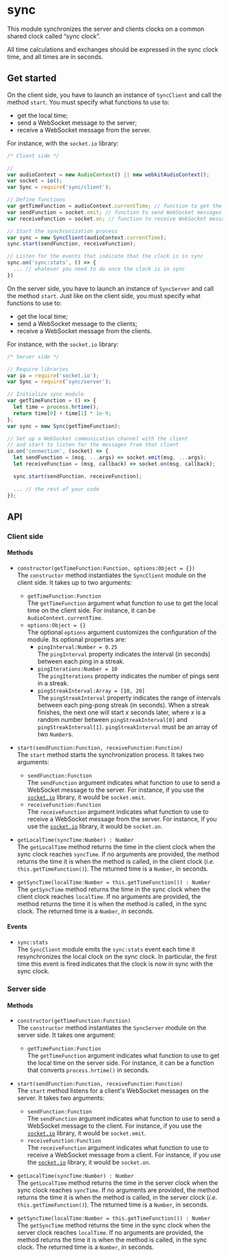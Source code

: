 # sync

This module synchronizes the server and clients clocks on a common shared clock called “sync clock”.

All time calculations and exchanges should be expressed in the sync clock time, and all times are in seconds.

## Get started

On the client side, you have to launch an instance of `SyncClient` and call the method `start`. You must specify what functions to use to:

- get the local time;
- send a WebSocket message to the server;
- receive a WebSocket message from the server.

For instance, with the `socket.io` library:

```javascript
/* Client side */

// 
var audioContext = new AudioContext() || new webkitAudioContext();
var socket = io();
var Sync = require('sync/client');

// Define functions
var getTimeFunction = audioContext.currentTime; // function to get the local time
var sendFunction = socket.emit; // function to send WebSocket messages to the server
var receiveFunction = socket.on; // function to receive WebSocket messages from the server

// Start the synchronization process
var sync = new SyncClient(audioContext.currentTime);
sync.start(sendFunction, receiveFunction);

// Listen for the events that indicate that the clock is in sync
sync.on('sync:stats', () => {
  ... // whatever you need to do once the clock is in sync
})
```

On the server side, you have to launch an instance of `SyncServer` and call the method `start`. Just like on the client side, you must specify what functions to use to:

- get the local time;
- send a WebSocket message to the clients;
- receive a WebSocket message from the clients.

For instance, with the `socket.io` library:

```javascript
/* Server side */

// Require libraries
var io = require('socket.io');
var Sync = require('sync/server');

// Initialize sync module
var getTimeFunction = () => {
  let time = process.hrtime();
  return time[0] + time[1] * 1e-9;
};
var sync = new Sync(getTimeFunction);

// Set up a WebSocket communication channel with the client
// and start to listen for the messages from that client
io.on('connection', (socket) => {
  let sendFunction = (msg, ...args) => socket.emit(msg, ...args);
  let receiveFunction = (msg, callback) => socket.on(msg, callback);

  sync.start(sendFunction, receiveFunction);
  
  ... // the rest of your code
});
```

## API

### Client side

#### Methods

- `constructor(getTimeFunction:Function, options:Object = {})`  
  The `constructor`  method instantiates the `SyncClient` module on the client side. It takes up to two arguments:
  - `getTimeFunction:Function`  
     The `getTimeFunction` argument what function to use to get the local time on the client side. For instance, it can be `AudioContext.currentTime`.
  - `options:Object = {}`  
    The optional `options` argument customizes the configuration of the module. Its optional properties are:
    - `pingInterval:Number = 0.25`  
      The `pingInterval` property indicates the interval (in seconds) between each ping in a streak.
    - `pingIterations:Number = 10`  
      The `pingIterations` property indicates the number of pings sent in a streak.
    - `pingStreakInterval:Array = [10, 20]`  
      The `pingStreakInterval` property indicates the range of intervals between each ping-pong streak (in seconds). When a streak finishes, the next one will start *x* seconds later, where *x* is a random number between `pingStreakInterval[0]` and `pingStreakInterval[1]`. `pingStreakInterval` must be an array of two `Number`s.

- `start(sendFunction:Function, receiveFunction:Function)`  
  The `start` method starts the synchronization process. It takes two arguments:
  - `sendFunction:Function`  
    The `sendFunction` argument indicates what function to use to send a WebSocket message to the server. For instance, if you use the [`socket.io`](https://github.com/Automattic/socket.io) library, it would be `socket.emit`.
  - `receiveFunction:Function`  
    The `receiveFunction` argument indicates what function to use to receive a WebSocket message from the server. For instance, if you use the [`socket.io`](https://github.com/Automattic/socket.io) library, it would be `socket.on`.

- `getLocalTime(syncTime:Number) : Number`  
  The `getLocalTime` method returns the time in the client clock when the sync clock reaches `syncTime`. If no arguments are provided, the method returns the time it is when the method is called, in the client clock (*i.e.* `this.getTimeFunction()`). The returned time is a `Number`, in seconds.

- `getSyncTime(localTime:Number = this.getTimeFunction()) : Number`  
  The `getSyncTime` method returns the time in the sync clock when the client clock reaches `localTime`. If no arguments are provided, the method returns the time it is when the method is called, in the sync clock. The returned time is a `Number`, in seconds.

#### Events

- `sync:stats`  
  The `SyncClient` module emits the `sync:stats` event each time it resynchronizes the local clock on the sync clock. In particular, the first time this event is fired indicates that the clock is now in sync with the sync clock.

### Server side

#### Methods

- `constructor(getTimeFunction:Function)`  
  The `constructor`  method instantiates the `SyncServer` module on the server side. It takes one argument:
  - `getTimeFunction:Function`  
     The `getTimeFunction` argument indicates what function to use to get the local time on the server side. For instance, it can be a function that converts `process.hrtime()` in seconds.

- `start(sendFunction:Function, receiveFunction:Function)`  
  The `start` method listens for a client's WebSocket messages on the server. It takes two arguments:
  - `sendFunction:Function`  
    The `sendFunction` argument indicates what function to use to send a WebSocket message to the client. For instance, if you use the [`socket.io`](https://github.com/Automattic/socket.io) library, it would be `socket.emit`.
  - `receiveFunction:Function`  
    The `receiveFunction` argument indicates what function to use to receive a WebSocket message from a client. For instance, if you use the [`socket.io`](https://github.com/Automattic/socket.io) library, it would be `socket.on`.

- `getLocalTime(syncTime:Number) : Number`  
  The `getLocalTime` method returns the time in the server clock when the sync clock reaches `syncTime`. If no arguments are provided, the method returns the time it is when the method is called, in the server clock (*i.e.* `this.getTimeFunction()`). The returned time is a `Number`, in seconds.

- `getSyncTime(localTime:Number = this.getTimeFunction()) : Number`  
  The `getSyncTime` method returns the time in the sync clock when the server clock reaches `localTime`. If no arguments are provided, the method returns the time it is when the method is called, in the sync clock. The returned time is a `Number`, in seconds.